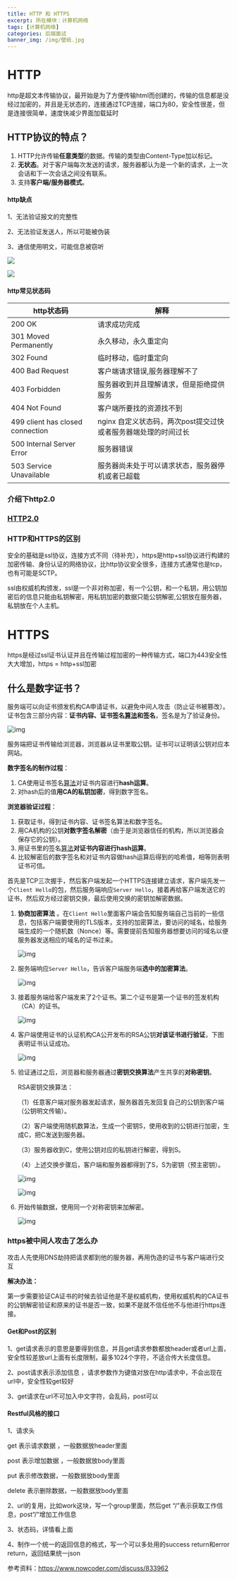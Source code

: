 ```yaml
---
title: HTTP 和 HTTPS 
excerpt: 所在模块：计算机网络
tags: [计算机网络]
categories: 后端面试
banner_img: /img/壁纸.jpg
---
```


# HTTP

http是超文本传输协议，最开始是为了方便传输html而创建的，传输的信息都是没经过加密的，并且是无状态的，连接通过TCP连接，端口为80，安全性很差，但是连接很简单，速度快减少界面加载延时

## HTTP协议的特点？

1. HTTP允许传输**任意类型**的数据。传输的类型由Content-Type加以标记。 
2. **无状态**。对于客户端每次发送的请求，服务器都认为是一个新的请求，上一次会话和下一次会话之间没有联系。 
3. 支持**客户端/服务器模式**。

#### http缺点

1、无法验证报文的完整性

2、无法验证发送人，所以可能被伪装

3、通信使用明文，可能信息被窃听

![](https://tva1.sinaimg.cn/large/e6c9d24ely1h0gi9djnslj20g20btdg9.jpg)

![](https://tva1.sinaimg.cn/large/e6c9d24ely1h0gi9j8u5uj20re0iejsd.jpg)

#### http常见状态码

| http状态码                       | 解释                                                         |
| -------------------------------- | ------------------------------------------------------------ |
| 200 OK                           | 请求成功完成                                                 |
| 301 Moved Permanently            | 永久移动，永久重定向                                         |
| 302 Found                        | 临时移动，临时重定向                                         |
| 400 Bad Request                  | 客户端请求错误,服务器理解不了                                |
| 403 Forbidden                    | 服务器收到并且理解请求，但是拒绝提供服务                     |
| 404 Not Found                    | 客户端所要找的资源找不到                                     |
| 499 client has closed connection | nginx 自定义状态码，两次post提交过快或者服务器端处理的时间过长 |
| 500 Internal Server Error        | 服务器错误                                                   |
| 503  Service Unavailable         | 服务器尚未处于可以请求状态，服务器停机或者已超载             |



### 介绍下http2.0

### [HTTP2.0](http://sjy.xn--6qq986b3xl/2022/03/21/%E5%90%8E%E5%8F%B0%E9%9D%A2%E8%AF%95%E5%87%86%E5%A4%87/%E7%BD%91%E7%BB%9C/HTTP1.0%E5%92%8C2.0%E7%9A%84%E5%8C%BA%E5%88%AB/)

### HTTP和HTTPS的区别

安全的基础是ssl协议，连接方式不同（待补充），https是http+ssl协议进行构建的加密传输、身份认证的网络协议，比http协议安全很多，连接方式通常也是tcp，也有可能是SCTP。

ssl由权威机构颁发，ssl是一个非对称加密，有一个公钥，和一个私钥，用公钥加密后的信息只能由私钥解密，用私钥加密的数据只能公钥解密,公钥放在服务器，私钥放在个人主机。

# HTTPS

https是经过ssl证书认证并且在传输过程加密的一种传输方式，端口为443安全性大大增加，https = http+ssl加密

## 什么是数字证书？

服务端可以向证书颁发机构CA申请证书，以避免中间人攻击（防止证书被篡改）。证书包含三部分内容：**证书内容、证书签名[算法]()和签名**，签名是为了验证身份。

![img](https://uploadfiles.nowcoder.com/files/20211017/530285728_1634456987428/image-20211004111441594.png)

服务端把证书传输给浏览器，浏览器从证书里取公钥。证书可以证明该公钥对应本网站。

**数字签名的制作过程**：

1. CA使用证书签名[算法]()对证书内容进行**hash运算**。 
2. 对hash后的值**用CA的私钥加密**，得到数字签名。 

**浏览器验证过程**：

1. 获取证书，得到证书内容、证书签名算法和数字签名。 
2. 用CA机构的公钥**对数字签名解密**（由于是浏览器信任的机构，所以浏览器会保存它的公钥）。 
3. 用证书里的签名[算法]()**对证书内容进行hash运算**。 
4. 比较解密后的数字签名和对证书内容做hash运算后得到的哈希值，相等则表明证书可信。

首先是TCP三次握手，然后客户端发起一个HTTPS连接建立请求，客户端先发一个`Client Hello`的包，然后服务端响应`Server Hello`，接着再给客户端发送它的证书，然后双方经过密钥交换，最后使用交换的密钥加解密数据。

1. **协商加密算法** 。在`Client Hello`里面客户端会告知服务端自己当前的一些信息，包括客户端要使用的TLS版本，支持的加密算法，要访问的域名，给服务端生成的一个随机数（Nonce）等。需要提前告知服务器想要访问的域名以便服务器发送相应的域名的证书过来。

   ![img](https://uploadfiles.nowcoder.com/files/20211017/530285728_1634456987415/image-20210921104210833.png)

2. 服务端响应`Server Hello`，告诉客户端服务端**选中的加密算法**。

   ![img](https://uploadfiles.nowcoder.com/files/20211017/530285728_1634456987405/image-20210921105450791.png)

3. 接着服务端给客户端发来了2个证书。第二个证书是第一个证书的签发机构（CA）的证书。

   ![img](https://uploadfiles.nowcoder.com/files/20211017/530285728_1634456987405/image-20211004172007102.png)

4. 客户端使用证书的认证机构CA公开发布的RSA公钥**对该证书进行验证**，下图表明证书认证成功。

   ![img](https://uploadfiles.nowcoder.com/files/20211017/530285728_1634456987746/image-20210921105929268.png)

5. 验证通过之后，浏览器和服务器通过**密钥交换算法**产生共享的**对称密钥**。

   RSA密钥交换算法：

   （1）任意客户端对服务器发起请求，服务器首先发回复自己的公钥到客户端（公钥明文传输）。

   （2）客户端使用随机数算法，生成一个密钥S，使用收到的公钥进行加密，生成C，把C发送到服务器。

   （3）服务器收到C，使用公钥对应的私钥进行解密，得到S。

   （4）上述交换步骤后，客户端和服务器都得到了S，S为密钥（预主密钥）。

   ![img](https://uploadfiles.nowcoder.com/files/20211017/530285728_1634456987406/image-20210921110025197.png)

   ![img](https://uploadfiles.nowcoder.com/files/20211017/530285728_1634456987428/image-20210921110155075.png)

6. 开始传输数据，使用同一个对称密钥来加解密。

   ![img](https://uploadfiles.nowcoder.com/files/20211017/530285728_1634456987387/image-20210921110315068.png)



### https被中间人攻击了怎么办

攻击人先使用DNS劫持把请求都到他的服务器，再用伪造的证书与客户端进行交互

**解决办法：**

第一步需要验证CA证书的时候去验证他是不是权威机构，使用权威机构的CA证书的公钥解密验证和原来的证书是否一致，如果不是就不信任他不与他进行https连接。

#### Get和Post的区别

1、get请求表示的意思是要得到信息，并且get请求参数都放header或者url上面，安全性较差放url上面有长度限制，最多1024个字符，不适合传大长度信息。

2、post请求表示添加信息 ，请求参数作为键值对放在http请求中，不会出现在url中，安全性较get较好

3、get请求在url不可加入中文字符，会乱码，post可以

#### Restful风格的接口

1、请求头

get  表示请求数据 ，一般数据放header里面

post 表示增加数据 ，一般数据放body里面

put 表示修改数据，一般数据放body里面

delete  表示删除数据，一般数据放body里面

2、url的复用，比如work这块，写一个group里面，然后get “/”表示获取工作信息，post“/”增加工作信息

3、状态码，详情看上面

4、制作一个统一的返回信息的格式，写一个可以多处用的success return和error return，返回结果统一json

参考资料：https://www.nowcoder.com/discuss/833962